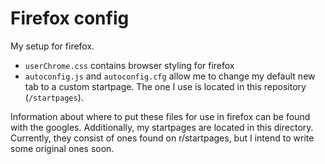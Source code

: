# Firefox config
My setup for firefox.

- `userChrome.css` contains browser styling for firefox
- `autoconfig.js` and `autoconfig.cfg` allow me to change my default new tab to a custom startpage. The one I use is located in this repository (`/startpages`).

Information about where to put these files for use in firefox can be found with the googles.
Additionally, my startpages are located in this directory. Currently, they consist of ones found on r/startpages, but I intend to write some original ones soon.
